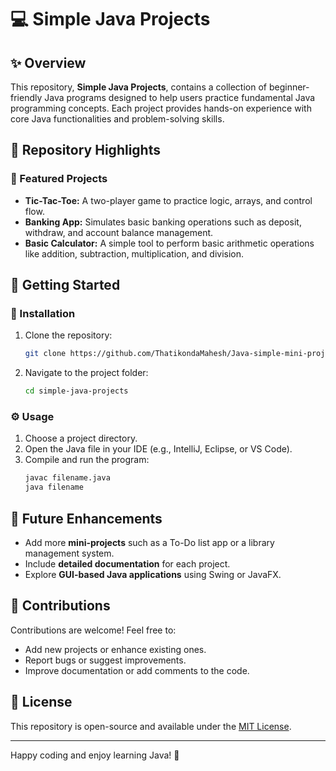 # 💻 Simple Java Projects

## ✨ Overview
This repository, **Simple Java Projects**, contains a collection of beginner-friendly Java programs designed to help users practice fundamental Java programming concepts. Each project provides hands-on experience with core Java functionalities and problem-solving skills.

## 📂 Repository Highlights

### 🔹 Featured Projects
- **Tic-Tac-Toe:** A two-player game to practice logic, arrays, and control flow.
- **Banking App:** Simulates basic banking operations such as deposit, withdraw, and account balance management.
- **Basic Calculator:** A simple tool to perform basic arithmetic operations like addition, subtraction, multiplication, and division.

## 🚀 Getting Started

### 📃 Installation
1. Clone the repository:
   ```bash
   git clone https://github.com/ThatikondaMahesh/Java-simple-mini-projects.git
   ```
2. Navigate to the project folder:
   ```bash
   cd simple-java-projects
   ```

### ⚙️ Usage
1. Choose a project directory.
2. Open the Java file in your IDE (e.g., IntelliJ, Eclipse, or VS Code).
3. Compile and run the program:
   ```bash
   javac filename.java
   java filename
   ```

## 🔄 Future Enhancements
- Add more **mini-projects** such as a To-Do list app or a library management system.
- Include **detailed documentation** for each project.
- Explore **GUI-based Java applications** using Swing or JavaFX.

## 🙏 Contributions
Contributions are welcome! Feel free to:
- Add new projects or enhance existing ones.
- Report bugs or suggest improvements.
- Improve documentation or add comments to the code.

## 📄 License
This repository is open-source and available under the [MIT License](LICENSE).

---
Happy coding and enjoy learning Java! 🚀

